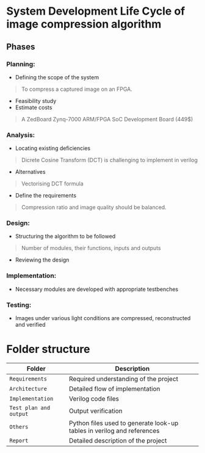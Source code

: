 # System Development Life Cycle of image compression algorithm
## Phases
### Planning:
* Defining the scope of the system
> To compress a captured image on an FPGA.
* Feasibility study
* Estimate costs
> A ZedBoard Zynq-7000 ARM/FPGA SoC Development Board (449$)

### Analysis:
* Locating existing deficiencies
> Dicrete Cosine Transform (DCT) is challenging to implement in verilog
* Alternatives
> Vectorising DCT formula
* Define the requirements
> Compression ratio and image quality should be balanced.

### Design:
* Structuring the algorithm to be followed
> Number of modules, their functions, inputs and outputs
* Reviewing the design

### Implementation:
* Necessary modules are developed with appropriate testbenches

### Testing:
* Images under various light conditions are compressed, reconstructed and verified


# Folder structure
| Folder | Description |
| ------ | ----------- |
| `Requirements` | Required understanding of the project |
| `Architecture` | Detailed flow of implementation |
| `Implementation` | Verilog code files |
| `Test plan and output` | Output verification |
| `Others` | Python files used to generate look-up tables in verilog and references |
| `Report` | Detailed description of the project |
